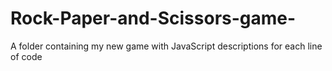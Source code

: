 # Rock-Paper-and-Scissors-game-
A folder containing my new game with JavaScript descriptions for each line of code
